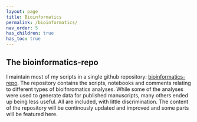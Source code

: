 ```yaml
---
layout: page
title: Bioinformatics
permalink: /bioinformatics/
nav_order: 5
has_children: true
has_toc: true
---
```


## The bioinformatics-repo

I maintain most of my scripts in a single github repository: [bioinformatics-repo](https://github.com/eporetsky/bioinformatics-repo). The repository contains the scripts, notebooks and comments relating to different types of bioifnromatics analyses. While some of the analyses were used to generate data for published manuscripts, many others ended up being less useful. All are included, with little discrimination. The content of the repository will be continously updated and improved and some parts will be featured here.